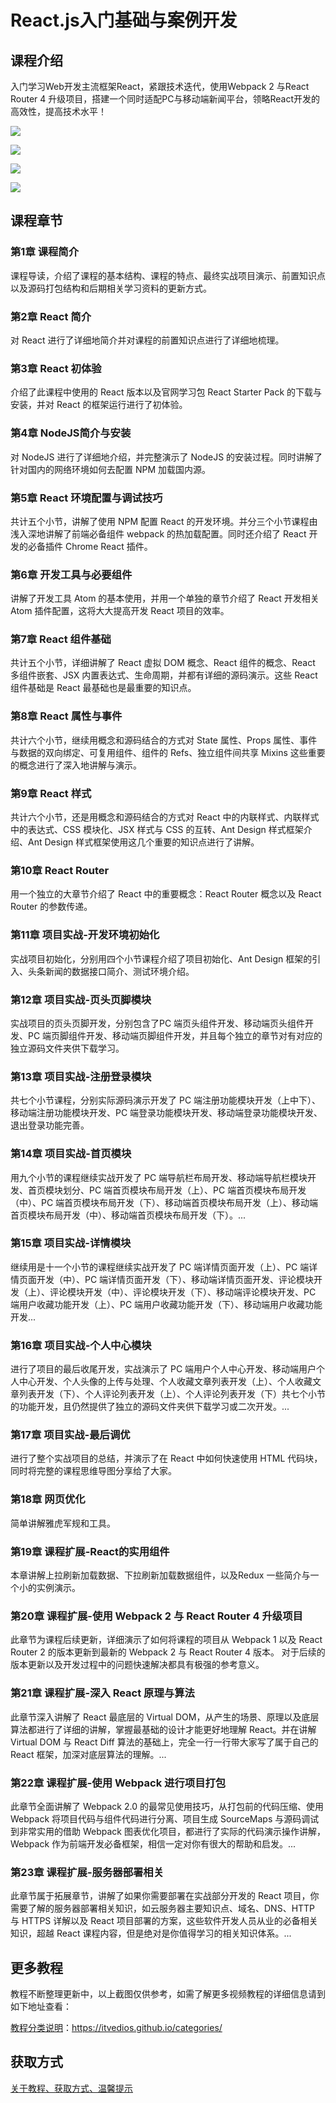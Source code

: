 # React.js入门基础与案例开发

## 课程介绍

入门学习Web开发主流框架React，紧跟技术迭代，使用Webpack 2 与React Router 4 升级项目，搭建一个同时适配PC与移动端新闻平台，领略React开发的高效性，提高技术水平！

![](http://oqn6ggw87.bkt.clouddn.com/React.js入门基础与案例开发1.png)

<!--more-->

![](http://oqn6ggw87.bkt.clouddn.com/React.js入门基础与案例开发2.png)

![](http://oqn6ggw87.bkt.clouddn.com/React.js入门基础与案例开发3.png)

![](http://oqn6ggw87.bkt.clouddn.com/React.js入门基础与案例开发4.png)

## 课程章节

### 第1章 课程简介

课程导读，介绍了课程的基本结构、课程的特点、最终实战项目演示、前置知识点以及源码打包结构和后期相关学习资料的更新方式。

### 第2章 React 简介

对 React 进行了详细地简介并对课程的前置知识点进行了详细地梳理。

### 第3章 React 初体验

介绍了此课程中使用的 React 版本以及官网学习包 React Starter Pack 的下载与安装，并对 React 的框架运行进行了初体验。

### 第4章 NodeJS简介与安装

对 NodeJS 进行了详细地介绍，并完整演示了 NodeJS 的安装过程。同时讲解了针对国内的网络环境如何去配置 NPM 加载国内源。

### 第5章 React 环境配置与调试技巧

共计五个小节，讲解了使用 NPM 配置 React 的开发环境。并分三个小节课程由浅入深地讲解了前端必备组件 webpack 的热加载配置。同时还介绍了 React 开发的必备插件 Chrome React 插件。

### 第6章 开发工具与必要组件

讲解了开发工具 Atom 的基本使用，并用一个单独的章节介绍了 React 开发相关 Atom 插件配置，这将大大提高开发 React 项目的效率。

### 第7章 React 组件基础

共计五个小节，详细讲解了 React 虚拟 DOM 概念、React 组件的概念、React 多组件嵌套、JSX 内置表达式、生命周期，并都有详细的源码演示。这些 React 组件基础是 React 最基础也是最重要的知识点。

### 第8章 React 属性与事件

共计六个小节，继续用概念和源码结合的方式对 State 属性、Props 属性、事件与数据的双向绑定、可复用组件、组件的 Refs、独立组件间共享 Mixins 这些重要的概念进行了深入地讲解与演示。

### 第9章 React 样式

共计六个小节，还是用概念和源码结合的方式对 React 中的内联样式、内联样式中的表达式、CSS 模块化、JSX 样式与 CSS 的互转、Ant Design 样式框架介绍、Ant Design 样式框架使用这几个重要的知识点进行了讲解。

### 第10章 React Router

用一个独立的大章节介绍了 React 中的重要概念：React Router 概念以及 React Router 的参数传递。

### 第11章 项目实战-开发环境初始化

实战项目初始化，分别用四个小节课程介绍了项目初始化、Ant Design 框架的引入、头条新闻的数据接口简介、测试环境介绍。

### 第12章 项目实战-页头页脚模块

实战项目的页头页脚开发，分别包含了PC 端页头组件开发、移动端页头组件开发、PC 端页脚组件开发、移动端页脚组件开发，并且每个独立的章节对有对应的独立源码文件夹供下载学习。

### 第13章 项目实战-注册登录模块

共七个小节课程，分别实际源码演示开发了 PC 端注册功能模块开发（上中下）、移动端注册功能模块开发、PC 端登录功能模块开发、移动端登录功能模块开发、退出登录功能完善。

### 第14章 项目实战-首页模块

用九个小节的课程继续实战开发了 PC 端导航栏布局开发、移动端导航栏模块开发、首页模块划分、PC 端首页模块布局开发（上）、PC 端首页模块布局开发（中）、PC 端首页模块布局开发（下）、移动端首页模块布局开发（上）、移动端首页模块布局开发（中）、移动端首页模块布局开发（下）。...

### 第15章 项目实战-详情模块

继续用是十一个小节的课程继续实战开发了 PC 端详情页面开发（上）、PC 端详情页面开发（中）、PC 端详情页面开发（下）、移动端详情页面开发、评论模块开发（上）、评论模块开发（中）、评论模块开发（下）、移动端评论模块开发、PC 端用户收藏功能开发（上）、PC 端用户收藏功能开发（下）、移动端用户收藏功能开发...

### 第16章 项目实战-个人中心模块

进行了项目的最后收尾开发，实战演示了 PC 端用户个人中心开发、移动端用户个人中心开发、个人头像的上传与处理、个人收藏文章列表开发（上）、个人收藏文章列表开发（下）、个人评论列表开发（上）、个人评论列表开发（下）共七个小节的功能开发，且仍然提供了独立的源码文件夹供下载学习或二次开发。...

### 第17章 项目实战-最后调优

进行了整个实战项目的总结，并演示了在 React 中如何快速使用 HTML 代码块，同时将完整的课程思维导图分享给了大家。

### 第18章 网页优化

简单讲解雅虎军规和工具。

### 第19章 课程扩展-React的实用组件

本章讲解上拉刷新加载数据、下拉刷新加载数据组件，以及Redux 一些简介与一个小的实例演示。

### 第20章 课程扩展-使用 Webpack 2 与 React Router 4 升级项目

此章节为课程后续更新，详细演示了如何将课程的项目从 Webpack 1 以及 React Router 2 的版本更新到最新的 Webpack 2 与 React Router 4 版本。 对于后续的版本更新以及开发过程中的问题快速解决都具有极强的参考意义。

### 第21章 课程扩展-深入 React 原理与算法

此章节深入讲解了 React 最底层的 Virtual DOM，从产生的场景、原理以及底层算法都进行了详细的讲解，掌握最基础的设计才能更好地理解 React。并在讲解 Virtual DOM 与 React Diff 算法的基础上，完全一行一行带大家写了属于自己的 React 框架，加深对底层算法的理解。...

### 第22章 课程扩展-使用 Webpack 进行项目打包

此章节全面讲解了 Webpack 2.0 的最常见使用技巧，从打包前的代码压缩、使用 Webpack 将项目代码与组件代码进行分离、项目生成 SourceMaps 与源码调试到非常实用的借助 Webpack 图表优化项目，都进行了实际的代码演示操作讲解，Webpack 作为前端开发必备框架，相信一定对你有很大的帮助和启发。...

### 第23章 课程扩展-服务器部署相关

此章节属于拓展章节，讲解了如果你需要部署在实战部分开发的 React 项目，你需要了解的服务器部署相关知识，如云服务器主要知识点、域名、DNS、HTTP 与 HTTPS 详解以及 React 项目部署的方案，这些软件开发人员从业的必备相关知识，超越 React 课程内容，但是绝对是你值得学习的相关知识体系。...

## 更多教程

教程不断整理更新中，以上截图仅供参考，如需了解更多视频教程的详细信息请到如下地址查看：

[教程分类说明](https://itvedios.github.io/categories/)：<https://itvedios.github.io/categories/>

## 获取方式

[关于教程、获取方式、温馨提示](https://itvedios.github.io/about/)
